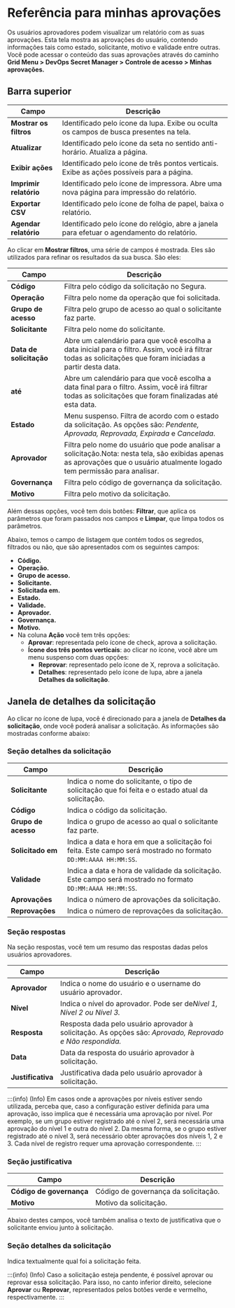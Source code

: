 # Referência para minhas aprovações

Os usuários aprovadores podem visualizar um relatório com as suas aprovações. Esta tela mostra as aprovações do usuário, contendo informações tais como estado, solicitante, motivo e validade entre outras. Você pode acessar o conteúdo das suas aprovações através do caminho **Grid Menu > DevOps Secret Manager > Controle de acesso > Minhas aprovações.**

## Barra superior

| Campo                    | Descrição                                                                                      |
| ------------------------ | ------------------------------------------------------------------------------------------------ |
| **Mostrar os filtros**  | Identificado pelo ícone da lupa. Exibe ou oculta os campos de busca presentes na tela.          |
| **Atualizar**           | Identificado pelo ícone da seta no sentido anti-horário. Atualiza a página.                   |
| **Exibir ações**      | Identificado pelo ícone de três pontos verticais. Exibe as  ações possíveis para a página. |
| **Imprimir relatório** | Identificado pelo ícone de impressora. Abre uma nova página para impressão do relatório.     |
| **Exportar CSV**        | Identificado pelo ícone de folha de papel, baixa o relatório.                                  |
| **Agendar relatório**  | Identificado pelo ícone do relógio, abre a janela para efetuar o agendamento do relatório.    |

Ao clicar em **Mostrar filtros**, uma série de campos é mostrada. Eles são utilizados para refinar os resultados da sua busca. São eles:

| Campo                      | Descrição                                                                                                                                                                          |
| -------------------------- | ------------------------------------------------------------------------------------------------------------------------------------------------------------------------------------ |
| **Código**               | Filtra pelo código da solicitação no Segura.                                                                                                                                 |
| **Operação**            | Filtra pelo nome da operação que foi solicitada.                                                                                                                                   |
| **Grupo de acesso**       | Filtra pelo grupo de acesso ao qual o solicitante faz parte.                                                                                                                         |
| **Solicitante**           | Filtra pelo nome do solicitante.                                                                                                                                                     |
| **Data de solicitação** | Abre um calendário para que você escolha a data inicial para o filtro. Assim, você irá filtrar todas as solicitações que foram iniciadas a partir desta data.                  |
| **até**                  | Abre um calendário para que você escolha a data final para o filtro. Assim, você irá filtrar todas as solicitações que foram finalizadas até esta data.                       |
| **Estado**                | Menu suspenso. Filtra de acordo com o estado da solicitação. As opções são: *Pendente, Aprovada, Reprovada, Expirada* e *Cancelada*.                                          |
| **Aprovador**             | Filtra pelo nome do usuário que pode analisar a solicitação.Nota: nesta tela, são exibidas apenas as aprovações que o usuário atualmente logado tem permissão para analisar. |
| **Governança**           | Filtra pelo código de governança da solicitação.                                                                                                                                 |
| **Motivo**                | Filtra pelo motivo da solicitação.                                                                                                                                                 |

Além dessas opções, você tem dois botões: **Filtrar**, que aplica os parâmetros que foram passados nos campos e **Limpar**, que limpa todos os parâmetros.

Abaixo, temos o campo de listagem que contém todos os segredos, filtrados ou não, que são apresentados com os seguintes campos:

* **Código.**
* **Operação.**
* **Grupo de acesso.**
* **Solicitante.**
* **Solicitada em.**
* **Estado.**
* **Validade.**
* **Aprovador.**
* **Governança.**
* **Motivo.**
* Na coluna **Ação** você tem três opções:
  * **Aprovar**: representada pelo ícone de check, aprova a solicitação.
  * **Ícone dos três pontos verticais**: ao clicar no ícone, você abre um menu suspenso com duas opções:
    * **Reprovar**: representado pelo ícone de X, reprova a solicitação.
    * **Detalhes**: representado pelo ícone de lupa, abre a janela **Detalhes da solicitação**.

## Janela de detalhes da solicitação

Ao clicar no ícone de lupa, você é direcionado para a janela de **Detalhes da solicitação**, onde você poderá analisar a solicitação. As informações são mostradas conforme abaixo:

### Seção detalhes da solicitação

| Campo                     | Descrição                                                                                                          |
| ------------------------- | -------------------------------------------------------------------------------------------------------------------- |
| **Solicitante**     | Indica o nome do solicitante, o tipo de solicitação que foi feita e o estado atual da solicitação.               |
| **Código**         | Indica o código da solicitação.                                                                                   |
| **Grupo de acesso** | Indica o grupo de acesso ao qual o solicitante faz parte.                                                            |
| **Solicitado em**   | Indica a data e hora em que a solicitação foi feita. Este campo será mostrado no formato `DD:MM:AAAA HH:MM:SS`. |
| **Validade**        | Indica a data e hora de validade da solicitação. Este campo será mostrado no formato `DD:MM:AAAA HH:MM:SS`.     |
| **Aprovações**    | Indica o número de aprovações da solicitação.                                                                   |
| **Reprovações**   | Indica o número de reprovações da solicitação.                                                                  |

### Seção respostas

Na seção respostas, você tem um resumo das respostas dadas pelos usuários aprovadores.

| Campo                   | Descrição                                                                                                         |
| ----------------------- | ------------------------------------------------------------------------------------------------------------------- |
| **Aprovador**     | Indica o nome do usuário e o username do usuário aprovador.                                                       |
| **Nível**        | Indica o nível do aprovador. Pode ser de*Nível 1, Nível 2 ou Nível 3.*                                        |
| **Resposta**      | Resposta dada pelo usuário aprovador à solicitação. As opções são: *Aprovado, Reprovado e Não respondida.* |
| **Data**          | Data da resposta do usuário aprovador à solicitação.                                                            |
| **Justificativa** | Justificativa dada pelo usuário aprovador à solicitação.                                                        |

:::(info) (Info)
Em casos onde a aprovações por níveis estiver sendo utilizada, perceba que, caso a configuração estiver definida para uma aprovação, isso implica que é necessária uma aprovação por nível. Por exemplo, se um grupo estiver registrado até o nível 2, será necessária uma aprovação do nível 1 e outra do nível 2. Da mesma forma, se o grupo estiver registrado até o nível 3, será necessário obter aprovações dos níveis 1, 2 e 3. Cada nível de registro requer uma aprovação correspondente.
:::

### Seção justificativa

| Campo                       | Descrição                              |
| --------------------------- | ---------------------------------------- |
| **Código de governança** | Código de governança da solicitação. |
| **Motivo**                 | Motivo da solicitação.                 |

Abaixo destes campos, você também analisa o texto de justificativa que o solicitante enviou junto à solicitação.

### Seção detalhes da solicitação

Indica textualmente qual foi a solicitação feita.

:::(info) (Info)
Caso a solicitação esteja pendente, é possível aprovar ou reprovar essa solicitação. Para isso, no canto inferior direito, selecione **Aprovar** ou **Reprovar**, representados pelos botões verde e vermelho, respectivamente.
:::